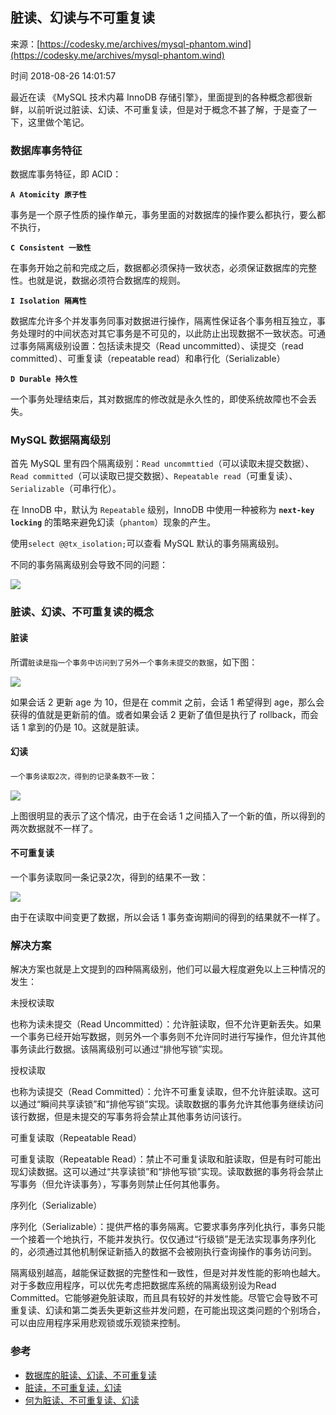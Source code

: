 ## 脏读、幻读与不可重复读

来源：[https://codesky.me/archives/mysql-phantom.wind](https://codesky.me/archives/mysql-phantom.wind)

时间 2018-08-26 14:01:57

 
最近在读 《MySQL 技术内幕 InnoDB 存储引擎》，里面提到的各种概念都很新鲜，以前听说过脏读、幻读、不可重复读，但是对于概念不甚了解，于是查了一下，这里做个笔记。
 
### 数据库事务特征
 
数据库事务特征，即 ACID：
 
**`A Atomicity 原子性`**
 
事务是一个原子性质的操作单元，事务里面的对数据库的操作要么都执行，要么都不执行，
 
**`C Consistent 一致性`**
 
在事务开始之前和完成之后，数据都必须保持一致状态，必须保证数据库的完整性。也就是说，数据必须符合数据库的规则。
 
**`I Isolation 隔离性`**
 
数据库允许多个并发事务同事对数据进行操作，隔离性保证各个事务相互独立，事务处理时的中间状态对其它事务是不可见的，以此防止出现数据不一致状态。可通过事务隔离级别设置：包括读未提交（Read uncommitted）、读提交（read committed）、可重复读（repeatable read）和串行化（Serializable）
 
**`D Durable 持久性`**
 
一个事务处理结束后，其对数据库的修改就是永久性的，即使系统故障也不会丢失。
 
### MySQL 数据隔离级别
 
首先 MySQL 里有四个隔离级别：`Read uncommttied`（可以读取未提交数据）、`Read committed`（可以读取已提交数据）、`Repeatable read`（可重复读）、`Serializable`（可串行化）。
 
在 InnoDB 中，默认为 `Repeatable` 级别，InnoDB 中使用一种被称为 **`next-key locking`** 的策略来避免幻读（`phantom`）现象的产生。
 
使用`select @@tx_isolation;`可以查看 MySQL 默认的事务隔离级别。
 
不同的事务隔离级别会导致不同的问题：
 
![][0]
 
### 脏读、幻读、不可重复读的概念
 
#### 脏读
 
  
所谓`脏读是指一个事务中访问到了另外一个事务未提交的数据`，如下图：

![][1]
 
如果会话 2 更新 age 为 10，但是在 commit 之前，会话 1 希望得到 age，那么会获得的值就是更新前的值。或者如果会话 2 更新了值但是执行了 rollback，而会话 1 拿到的仍是 10。这就是脏读。

 
#### 幻读
 
  
`一个事务读取2次，得到的记录条数不一致`：

![][2]
 
上图很明显的表示了这个情况，由于在会话 1 之间插入了一个新的值，所以得到的两次数据就不一样了。

 
#### 不可重复读
 
一个事务读取同一条记录2次，得到的结果不一致：
 
![][3]

 由于在读取中间变更了数据，所以会话 1 事务查询期间的得到的结果就不一样了。
 
### 解决方案
 
解决方案也就是上文提到的四种隔离级别，他们可以最大程度避免以上三种情况的发生：
 
未授权读取
 
也称为读未提交（Read Uncommitted）：允许脏读取，但不允许更新丢失。如果一个事务已经开始写数据，则另外一个事务则不允许同时进行写操作，但允许其他事务读此行数据。该隔离级别可以通过“排他写锁”实现。
 
授权读取
 
也称为读提交（Read Committed）：允许不可重复读取，但不允许脏读取。这可以通过“瞬间共享读锁”和“排他写锁”实现。读取数据的事务允许其他事务继续访问该行数据，但是未提交的写事务将会禁止其他事务访问该行。
 
可重复读取（Repeatable Read）
 
可重复读取（Repeatable Read）：禁止不可重复读取和脏读取，但是有时可能出现幻读数据。这可以通过“共享读锁”和“排他写锁”实现。读取数据的事务将会禁止写事务（但允许读事务），写事务则禁止任何其他事务。
 
序列化（Serializable）
 
序列化（Serializable）：提供严格的事务隔离。它要求事务序列化执行，事务只能一个接着一个地执行，不能并发执行。仅仅通过“行级锁”是无法实现事务序列化的，必须通过其他机制保证新插入的数据不会被刚执行查询操作的事务访问到。
 
隔离级别越高，越能保证数据的完整性和一致性，但是对并发性能的影响也越大。对于多数应用程序，可以优先考虑把数据库系统的隔离级别设为Read Committed。它能够避免脏读取，而且具有较好的并发性能。尽管它会导致不可重复读、幻读和第二类丢失更新这些并发问题，在可能出现这类问题的个别场合，可以由应用程序采用悲观锁或乐观锁来控制。
 
### 参考

 
* [数据库的脏读、幻读、不可重复读][4]  
* [脏读，不可重复读，幻读][5]  
* [何为脏读、不可重复读、幻读][6]  
 


[4]: http://dr-yanglong.github.io/2016/06/06/transaction-feature/
[5]: https://cloud.tencent.com/info/d5cfab29451dc21d945878ad8c730b7b.html
[6]: http://ifeve.com/db_problem/
[0]: ./img/MZfai23.jpg
[1]: ./img/aEJJVnU.png
[2]: ./img/BZfINz7.png
[3]: ./img/rmuqUn6.png